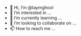- 👋 Hi, I’m @taymghool
- 👀 I’m interested in ...
- 🌱 I’m currently learning ...
- 💞️ I’m looking to collaborate on ...
- 📫 How to reach me ...

<!---
taymghool/taymghool is a ✨ special ✨ repository because its `README.md` (this file) appears on your GitHub profile.
You can click the Preview link to take a look at your changes.
--->
